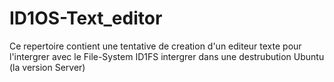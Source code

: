 # ID1OS-Text_editor
Ce repertoire contient une tentative de creation d'un editeur texte pour l'intergrer avec le File-System ID1FS intergrer dans une destrubution Ubuntu (la version Server)
